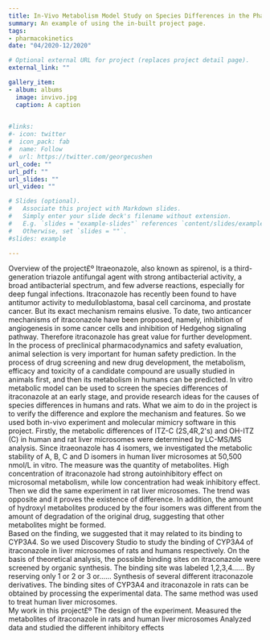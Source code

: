 ```yaml
---
title: In-Vivo Metabolism Model Study on Species Differences in the Pharmacokinetics of Itraconazole
summary: An example of using the in-built project page.
tags:
- pharmacokinetics
date: "04/2020-12/2020"

# Optional external URL for project (replaces project detail page).
external_link: ""

gallery_item:
- album: albums
  image: invivo.jpg
  caption: A caption

  
#links:
#- icon: twitter
#  icon_pack: fab
#  name: Follow
#  url: https://twitter.com/georgecushen
url_code: ""
url_pdf: ""
url_slides: ""
url_video: ""

# Slides (optional).
#   Associate this project with Markdown slides.
#   Simply enter your slide deck's filename without extension.
#   E.g. `slides = "example-slides"` references `content/slides/example-slides.md`.
#   Otherwise, set `slides = ""`.
#slides: example

---
```


Overview of the project£º
    Itraeonazole, also known as spirenol, is a third-generation triazole antifungal agent with strong antibacterial activity, a broad antibacterial spectrum, and few adverse reactions, especially for deep fungal infections.
    Itraconazole has recently been found to have antitumor activity to medulloblastoma, basal cell carcinoma, and prostate cancer.  But its exact mechanism remains elusive. To date, two anticancer mechanisms of itraconazole have been proposed, namely, inhibition of angiogenesis in some cancer cells and inhibition of Hedgehog signaling pathway.  Therefore itraconazole has great value for further development.  
    In the process of preclinical pharmacodynamics and safety evaluation, animal selection is very important for human safety prediction.  In the process of drug screening and new drug development, the metabolism, efficacy and toxicity of a candidate compound are usually studied in animals first, and then its metabolism in humans can be predicted. In vitro metabolic model can be used to screen the species differences of itraconazole at an early stage, and provide research ideas for the causes of species differences in humans and rats. 
    What we aim to do in the project is to verify the difference and explore the mechanism and features.
    So we used both in-vivo experiment and molecular mimicry software in this project. Firstly, the metabolic differences of ITZ-C (2S,4R,2's) and OH-ITZ (C) in human and rat liver microsomes were determined by LC-MS/MS analysis. Since itraeonazole has 4 isomers, we investigated the metabolic stability of A, B, C and D isomers in human liver microsomes at 50,500 nmol/L in vitro. The measure was the quantity of metabolites. High concentration of itraconazole had strong autoinhibitory effect on microsomal metabolism, while low concentration had weak inhibitory effect.  Then we did the same experiment in rat liver microsomes. The trend was opposite and it proves the existence of difference.
    In addition, the amount of hydroxyl metabolites produced by the four isomers was different from the amount of degradation of the original drug, suggesting that other metabolites might be formed.  
    Based on the finding, we suggested that it may related to its binding to CYP3A4. So we used Discovery Studio to study the binding of CYP3A4 of itraconazole in liver microsomes of rats and humans respectively.  On the basis of theoretical analysis, the possible binding sites on itraconazole were screened by organic synthesis.  The binding site was labeled 1,2,3,4......  By reserving only 1 or 2 or 3 or......  Synthesis of several different itraconazole derivatives.  The binding sites of CYP3A4 and itraconazole in rats can be obtained by processing the experimental data. The same method was used to treat human liver microsomes.  
    My work in this project£º
    The design of the experiment.
    Measured the metabolites of itraconazole in rats and human liver microsomes
    Analyzed data and studied the different inhibitory effects
